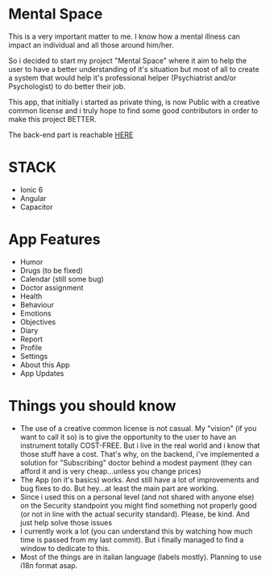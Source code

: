 # Mental Space
This is a very important matter to me. I know how a mental illness can impact an individual and all those around him/her.

So i decided to start my project "Mental Space" where it aim to help the user to have a better understanding of it's situation but most of all to create a system that would help it's professional helper (Psychiatrist and/or Psychologist) to do better their job.

This app, that initially i started as private thing, is now Public with a creative common license and i truly hope to find some good contributors in order to make this project BETTER.

The back-end part is reachable [HERE](https://github.com/pazDontExist/mental-space-backend)

# STACK
- Ionic 6
- Angular
- Capacitor

# App Features
- Humor
- Drugs (to be fixed)
- Calendar (still some bug)
- Doctor assignment
- Health
- Behaviour
- Emotions
- Objectives
- Diary
- Report
- Profile
- Settings
- About this App
- App Updates

# Things you should know
- The use of a creative common license is not casual. My "vision" (if you want to call it so) is to give the opportunity to the user to have an instrument totally COST-FREE. But i live in the real world and i know that those stuff have a cost. That's why, on the backend, i've implemented a solution for "Subscribing" doctor behind a modest payment (they can afford it and is very cheap...unless you change prices)
- The App (on it's basics) works. And still have a lot of improvements and bug fixes to do. But hey...at least the main part are working.
- Since i used this on a personal level (and not shared with anyone else) on the Security standpoint you might find something not properly good (or not in line with the actual security standard). Please, be kind. And just help solve those issues
- I currently work a lot (you can understand this by watching how much time is passed from my last commit). But i finally managed to find a window to dedicate to this.
- Most of the things are in italian language (labels mostly). Planning to use i18n format asap.
